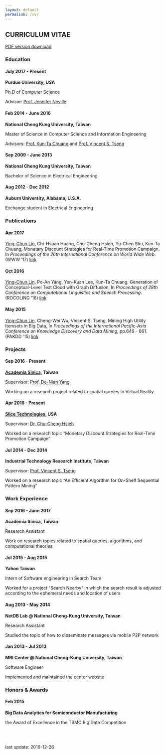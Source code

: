 ```yaml
---
layout: default
permalink: /cv/
---
```


<section class="title">
    <div class="container">
        <h1>CURRICULUM VITAE</h1>
        <p><a href="{{ site.baseurl }}/doc/CV_20161226.pdf" target="_blank">PDF version download</a></p>
    </div>
</section>


<section class="education">
    <div class="container">
        <h3 class="categories"><span class="fa fa-graduation-cap"></span> Education</h3>
        <div class="row">
            <h4 class="col-sm-4">July 2017 - Present</h4>
            <div class="col-sm-8">
                <p><b>Purdue University, USA</b></p>
                <p>Ph.D of Computer Science </p> 
                <p>Advisor: <a href="https://www.cs.purdue.edu/homes/neville/" target="_blank">Prof. Jennifer Neville</a></p>
            </div>
        </div>
        <div class="row">
            <h4 class="col-sm-4">Feb 2014 - June 2016</h4>
            <div class="col-sm-8">
                <p><b>National Cheng Kung University, Taiwan</b></p>
                <p>Master of Science in Computer Science and Information Engineering</p>
                <p>Advisors: <a href="http://cv_ktchuang.cannerapp.com/" target="_blank">Prof. Kun-Ta Chuang</a> and <a href="http://people.cs.nctu.edu.tw/~vtseng/" target="_blank">Prof. Vincent S. Tseng</a></p>
            </div>
        </div>
        <div class="row">
            <h4 class="col-sm-4">Sep 2009 - June 2013</h4>
            <div class="col-sm-8">
                <p><b>National Cheng Kung University, Taiwan</b></p>
                <p>Bachelor of Science in Electrical Engineering</p>
            </div>
        </div>
        <div class="row">
            <h4 class="col-sm-4">Aug 2012 - Dec 2012</h4>
            <div class="col-sm-8">
                <p><b>Auburn University, Alabama, U.S.A.</b></p>
                <p>Exchange student in Electrical Engineering</p>
            </div>
        </div>  
    </div>
</section>


<section class="publication">
    <div class="container">
        <h3 class="categories"><span class="fa fa-book"></span> Publications</h3>
        <div class="row">
            <h4 class="col-sm-4">Apr 2017</h4>
            <div class="col-sm-8">
                <p><u>Ying-Chun Lin</u>, Chi-Hsuan Huang, Chu-Cheng Hsieh, Yu-Chen Shu, Kun-Ta Chuang, Monetary Discount Strategies for Real-Time Promotion Campaign, In <i>Proceedings of the 26th International Conference on World Wide Web</i>. (WWW ‘17) <span class="fa fa-file-text-o"></span> <a href="" target="_blank">link</a></p>
            </div>
        </div>
        <div class="row">
            <h4 class="col-sm-4">Oct 2016</h4>
            <div class="col-sm-8">
                <p><u>Ying-Chun Lin</u>, Po-An Yang, Yen-Kuan Lee, Kun-Ta Chuang, Generation of Conceptual-Level Text Cloud with Graph Diffusion, In <i>Proceedings of 28th Conference on Computational Linguistics and Speech Processing</i>. (ROCOLING ‘16) <span class="fa fa-file-text-o"></span> <a href="https://sites.google.com/site/rocling2016/program/technical-program" target="_blank">link</a></p>
            </div>
        </div>
        <div class="row">
            <h4 class="col-sm-4">May 2015</h4>
            <div class="col-sm-8">
                <p><u>Ying-Chun Lin</u>, Cheng-Wei Wu, Vincent S. Tseng, Mining High Utility Itemsets in Big Data, In <i>Proceedings of the International Pacific-Asia Conference on Knowledge Discovery and Data Mining</i>, pp.649 - 661. (PAKDD '15) <span class="fa fa-file-text-o"></span> <a href="http://link.springer.com/chapter/10.1007%2F978-3-319-18032-8_51" target="_blank">link</a></p>
            </div>
        </div>
    </div>
</section>


<section class="project">
    <div class="container">
        <h3 class="categories"><span class="fa fa-flask"></span> Projects</h3>
        <div class="row">
            <h4 class="col-sm-4">Sep 2016 - Present</h4>
            <div class="col-sm-8">
                <p><b><a href="https://www.sinica.edu.tw/en" target="_blank">Academia Sinica</a>, Taiwan</b></p>
                <p>Supervisor: <a href="http://www.iis.sinica.edu.tw/pages/dnyang/" target="_blank">Prof. De-Nian Yang</a></p>
                <p>Working on a research project related to spatial queries in Virtual Reality</p>
            </div>
        </div>
        <div class="row">
            <h4 class="col-sm-4">Apr 2016 - Present</h4>
            <div class="col-sm-8">
                <p><b><a href="https://www.slice.com/" target="_blank">Slice Technologies</a>, USA</b></p>
                <p></p>
                <p>Supervisor: <a href="https://www.linkedin.com/in/chucheng" target="_blank">Dr. Chu-Cheng Hsieh</a></p>
                <p>Worked on a research topic “Monetary Discount Strategies for Real-Time Promotion Campaign”</p>
            </div>
        </div>
        <div class="row">
            <h4 class="col-sm-4">Jul 2014 - Dec 2014</h4>
            <div class="col-sm-8">
                <p><b>Industrial Technology Research Institute, Taiwan</b></p>
                <p>Supervisor: <a href="http://people.cs.nctu.edu.tw/~vtseng/" target="_blank">Prof. Vincent S. Tseng</a></p>
                <p>Worked on a research topic “An Efficient Algorithm for On-Shelf Sequential Pattern Mining”</p>
            </div>
        </div>
    </div>
</section>


<section class="work">
    <div class="container">
        <h3 class="categories"><span class="fa fa-briefcase"></span> Work Experience</h3>
        <div class="row">
            <h4 class="col-sm-4">Sep 2016 - June 2017</h4>
            <div class="col-sm-8">
                <p><b>Academia Sinica, Taiwan</b></p>
                <p>Research Assistant</p>
                <p>Work on research topics related to spatial queries, algorithms, and computational theories</p>
            </div>
        </div>
        <div class="row">
            <h4 class="col-sm-4">Jul 2015 - Aug 2015</h4>
            <div class="col-sm-8">
                <p><b>Yahoo Taiwan</b></p>
                <p>Intern of Software engineering in Search Team</p>
                <p>Worked for a project “Search Nearby” in which the search result is adjusted according to the ephemeral needs and location of users</p>
            </div>
        </div>
        <div class="row">
            <h4 class="col-sm-4">Aug 2013 - May 2014</h4>
            <div class="col-sm-8">
                <p><b>NetDB Lab @ National Cheng-Kung University, Taiwan</b></p>
                <p>Research Assistant</p>
                <p>Studied the topic of how to disseminate messages via mobile P2P network</p>
            </div>
        </div>
        <div class="row">
            <h4 class="col-sm-4">Jan 2013 - Jul 2013</h4>
            <div class="col-sm-8">
                <p><b>MRI Center @ National Cheng-Kung University, Taiwan</b></p>
                <p>Software Engineer</p>
                <p>Implemented and maintained the center website</p>
            </div>
        </div>
    </div>
</section>


<section class="honor">
    <div class="container">
        <h3 class="categories"><span class="fa fa-trophy"></span> Honors & Awards</h3>
        <div class="row">
            <h4 class="col-sm-4">Feb 2015</h4>
            <div class="col-sm-8">
                <p><b>Big Data Analytics for Semiconductor Manufacturing</b></p>
                <p>the Award of Excellence in the TSMC Big Data Competition</p>
            </div>
        </div>
    </div>
</section>


<div class="container">
    <br>
    <br>
    <p class="pull-right">last update: 2016-12-26</p>
</div>


